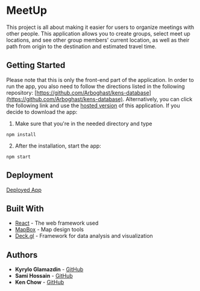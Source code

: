# MeetUp

This project is all about making it easier for users to organize meetings with other people. This application allows you to create groups, select meet up locations, and see other group members' current location, as well as their path from origin to the destination and estimated travel time.

## Getting Started

Please note that this is only the front-end part of the application. In order to run the app, you also need to follow the directions listed in the following repository: [https://github.com/Arboghast/kens-database](https://github.com/Arboghast/kens-database).
Alternatively, you can click the following link and use the [hosted version](https://group-navigation-frontend.herokuapp.com/) of this application.
If you decide to download the app:
1. Make sure that you're in the needed directory and type
```
npm install
```
2. After the installation, start the app:
```
npm start
```
## Deployment

[Deployed App](https://group-navigation-frontend.herokuapp.com/)

## Built With

* [React](https://reactjs.org/) - The web framework used
* [MapBox](https://www.mapbox.com/) - Map design tools
* [Deck.gl](https://deck.gl/) - Framework for data analysis and visualization

## Authors

* **Kyrylo Glamazdin** - [GitHub](https://github.com/Kyrylo-Glamazdin)
* **Sami Hossain** - [GitHub](https://github.com/Arboghast)
* **Ken Chow** - [GitHub](https://github.com/zhouyanpu)
